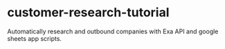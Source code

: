 # customer-research-tutorial
Automatically research and outbound companies with Exa API and google sheets app scripts.
